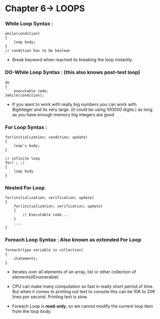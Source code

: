 # Chapter 6-> LOOPS

###  While Loop Syntax :
    while(condition)    
    {
        loop body;
    }
    // condition has to be boolean

- Break keyword when reached its breaking the loop instantly.

### DO-While Loop Syntax : (this also knows post-test loop)
    do
    {
        executable code;
    }while(condition);

- If you want to work with really big numbers you can work with BigInteger and its very large. (it could be using 100000 digits.) as long as you have enough memory big integers are good

### For Loop Syntax :

    for(initialization; condition; update)
    {
        loop's body;
    }

    // infinite loop
    for( ; ;)
    {
        loop body
    }
### Nested For Loop
    for(initialization; verification; update)
    {
        for(initialization; verification; update)
        {
            // Executable code...
        }
        ....
    }


### Foreach Loop Syntax : Also known as extended For Loop
    foreach(type variable in collection)
    {
        statements;
    }

* iterates over all elements of an array, list or other collection of elements(IEnumerable)

- CPU can make many computation so fast in really short period of time. But when it comes to printing out text to console this can be 10K to 20K lines per second. Printing text is slow.

- Foreach Loop is **read-only**, so we cannot modify the current loop item from the loop body.
